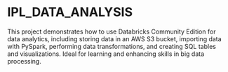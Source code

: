 # IPL_DATA_ANALYSIS
This project demonstrates how to use Databricks Community Edition for data analytics, including storing data in an AWS S3 bucket, importing data with PySpark, performing data transformations, and creating SQL tables and visualizations. Ideal for learning and enhancing skills in big data processing.
